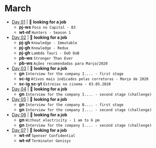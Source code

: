 # March

- [Day 01](03-01-2020.md) | :mag_right: **looking for a job**
  - **pj-ws** `Foco no Capital - B3`
  - **wt-nf** `Hunters - Season 1`
- [Day 02](03-02-2020.md) | :mag_right: **looking for a job**
  - **pj-gh** `Knowledge - Immutable`
  - **pj-gh** `Knowledge - Redux`
  - **pj-gh** `Lambda Tauri - DoD DoB`
  - **pb-ws** `Stronger Than Ever`
  - **pb-ws** `Ações recomendadas para Março/2020`
- [Day 03](03-03-2020.md) | :mag_right: **looking for a job**
  - **gn** `Interview for the company I.... - first stage`
  - **sc-ig** `Ativos mais indicados pelas corretoras - Março de 2020`
  - **sc-ig** **sc-yt** `Estreias no cinema - 03.05.2020`
- [Day 04](03-04-2020.md) | :mag_right: **looking for a job**
  - **gn** `Interview for the company I.... - second stage (challenge)`
- [Day 05](03-05-2020.md) | :mag_right: **looking for a job**
  - **gn** `Interview for the company B.... - first stage`
  - **gn** `Interview for the company I.... - second stage (challenge)`
- [Day 06](03-06-2020.md) | :mag_right: **looking for a job**
  - **gn** `Without electricity - 1 am to 6 pm`
  - **gn** `Interview for the company I.... - second stage (challenge)`
- [Day 07](03-07-2020.md) | :mag_right: **looking for a job**
  - **wt-nf** `Spenser Confidential`
  - **wt-nf** `Terminator Genisys`
